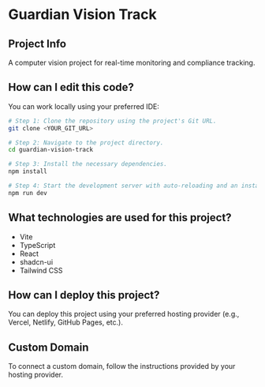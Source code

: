 # Guardian Vision Track

## Project Info

A computer vision project for real-time monitoring and compliance tracking.

## How can I edit this code?

You can work locally using your preferred IDE:

```sh
# Step 1: Clone the repository using the project's Git URL.
git clone <YOUR_GIT_URL>

# Step 2: Navigate to the project directory.
cd guardian-vision-track

# Step 3: Install the necessary dependencies.
npm install

# Step 4: Start the development server with auto-reloading and an instant preview.
npm run dev
```

## What technologies are used for this project?

- Vite
- TypeScript
- React
- shadcn-ui
- Tailwind CSS

## How can I deploy this project?

You can deploy this project using your preferred hosting provider (e.g., Vercel, Netlify, GitHub Pages, etc.).

## Custom Domain

To connect a custom domain, follow the instructions provided by your hosting provider.
